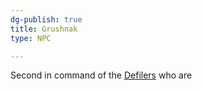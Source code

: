 ```yaml
---
dg-publish: true
title: Grushnak
type: NPC

---
```






Second in command of the [Defilers](Defilers.md) who are